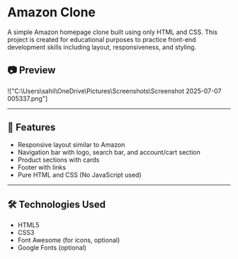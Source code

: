 # Amazon Clone

A simple Amazon homepage clone built using only HTML and CSS. This project is created for educational purposes to practice front-end development skills including layout, responsiveness, and styling.

## 📷 Preview


!["C:\Users\sahil\OneDrive\Pictures\Screenshots\Screenshot 2025-07-07 005337.png"]

---

## 🚀 Features

- Responsive layout similar to Amazon
- Navigation bar with logo, search bar, and account/cart section
- Product sections with cards
- Footer with links
- Pure HTML and CSS (No JavaScript used)

---

## 🛠️ Technologies Used

- HTML5
- CSS3
- Font Awesome (for icons, optional)
- Google Fonts (optional)


